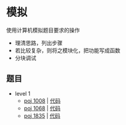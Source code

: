 # 模拟

使用计算机模拟题目要求的操作

- 理清思路，列出步骤
- 若比较复杂，则将之模块化，把功能写成函数
- 分块调试

## 题目

- level 1
  - [poj 1008](http://poj.org/problem?id=1008) | [代码](./poj1008.cpp)
  - [poj 1068](http://poj.org/problem?id=1068) | [代码](./poj1068.cpp)
  - [poj 1835](http://poj.org/problem?id=1835) | [代码](./poj1835.cpp)